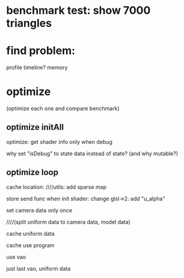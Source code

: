 # benchmark test: show 7000 triangles



# find problem:
profile
timeline?
memory


# optimize

(optimize each one and compare benchmark)


## optimize initAll

optimize:
get shader info only when debug


why set "isDebug" to state data instead of state?
(and why mutable?)





## optimize loop


cache location:
////utils: add sparse map




store send func when init shader:
change glsl->2: add "u_alpha"






set camera data only once

////(split uniform data to camera data, model data)







cache uniform data


cache use program


use vao

just last vao, uniform data

